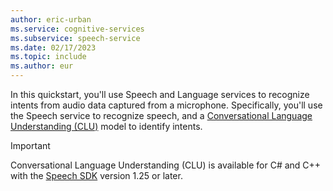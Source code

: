 ```yaml
---
author: eric-urban
ms.service: cognitive-services
ms.subservice: speech-service
ms.date: 02/17/2023
ms.topic: include
ms.author: eur
---
```


In this quickstart, you'll use Speech and Language services to recognize intents from audio data captured from a microphone. Specifically, you'll use the Speech service to recognize speech, and a [Conversational Language Understanding (CLU)](../../../../language-service/conversational-language-understanding/overview.md) model to identify intents. 

> [!IMPORTANT]
> Conversational Language Understanding (CLU) is available for C# and C++ with the [Speech SDK](~/articles/ai-services/speech-service/speech-sdk.md) version 1.25 or later. 

